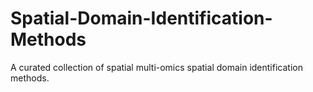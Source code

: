 # Spatial-Domain-Identification-Methods
A curated collection of spatial multi-omics spatial domain identification methods.
